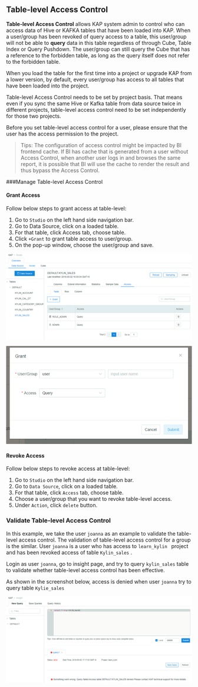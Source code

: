 ## Table-level Access Control 

**Table-level Access Control** allows KAP system admin to control who can access data of Hive or KAFKA tables that have been loaded into KAP. When a user/group has been revoked of query access to a table, this user/group will not be able to **query** data in this table regardless of through Cube, Table Index or Query Pushdown. The user/group can still query the Cube that has a reference to the forbidden table, as long as the query itself does not refer to the forbidden table. 

When you load the table for the first time into a project or upgrade KAP from a lower version, by default, every user/group has access to all tables that have been loaded into the project. 

Table-level Access Control needs to be set by project basis. That means even if you sync the same Hive or Kafka table from data source twice in different projects, table-level access control need to be set independently for those two projects. 

Before you set table-level access control for a user, please ensure that the user has the access permission to the project.  

> Tips: The configuration of access control might be impacted by BI frontend cache. If BI has cache that is generated from a user without Access Control, when another user logs in and browses the same report, it is possible that BI will use the cache to render the result and thus bypass the Access Control.


###Manage Table-level Access Control 

#### Grant Access

Follow below steps to grant access at table-level:

1. Go to `Studio` on the left hand side navigation bar.
2. Go to Data Source, click on a loaded table.
3. For that table, click Access tab, choose table. 
4. Click `+Grant` to grant table access to user/group. 
5. On the pop-up window, choose the user/group and save. 

![Table-level access control](images/table/w_table1_en.png)

![Grant access](images/table/w_table2_en.png)

#### Revoke Access

Follow below steps to revoke access at table-level:

1. Go to `Studio` on the left hand side navigation bar.
2. Go to `Data Source`, click on a loaded table.
3. For that table, click `Access` tab, choose table. 
4. Choose a user/group that you want to revoke table-level access. 
5. Under `Action`, click `delete` button.  

### Validate Table-level Access Control

In this example, we take the user `joanna` as an example to validate the table-level access control. The validation of table-level access control for a group is the similar. User `joanna` is a user who has access to `learn_kylin ` project and has been revoked access of table `Kylin_sales` . 

Login as user `joanna`, go to insight page, and try to query `kylin_sales` table to validate whether table-level access control has been effective. 

As shown in the screenshot below, access is denied when user `joanna` try to query table `Kylie_sales`

![Validation](images/table/w_3.png)

